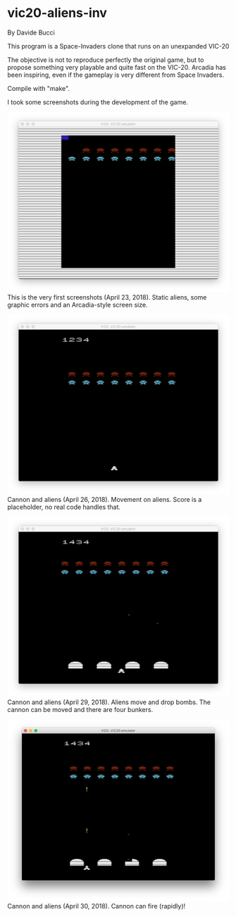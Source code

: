 # vic20-aliens-inv

By Davide Bucci

This program is a Space-Invaders clone that runs on an unexpanded VIC-20

The objective is not to reproduce perfectly the original game, but to
propose something very playable and quite fast on the VIC-20. Arcadia has been
inspiring, even if the gameplay is very different from Space Invaders.

Compile with "make".

I took some screenshots during the development of the game.

![This is the very first screenshots (April 23, 2018). Static aliens, some graphic errors and an Arcadia-style screen size.](https://github.com/DarwinNE/vic20-aliens-inv/raw/master/screenshots/vic20_spaceinvaders_1.png)
This is the very first screenshots (April 23, 2018). Static aliens, some graphic errors and an Arcadia-style screen size.

![Cannon and aliens (April 26, 2018). Movement on aliens. Score is a placeholder, no real code handles that. ](https://github.com/DarwinNE/vic20-aliens-inv/raw/master/screenshots/vic20_spaceinvaders_2.png)
Cannon and aliens (April 26, 2018). Movement on aliens. Score is a placeholder, no real code handles that.

![Cannon and aliens (April 29, 2018). Aliens move and drop bombs. The cannon can be moved and there are four bunkers. ](https://github.com/DarwinNE/vic20-aliens-inv/raw/master/screenshots/vic20_spaceinvaders_3.png)
Cannon and aliens (April 29, 2018). Aliens move and drop bombs. The cannon can be moved and there are four bunkers.

![Cannon and aliens (April 30, 2018). Cannon can fire (rapidly)! ](https://github.com/DarwinNE/vic20-aliens-inv/raw/master/screenshots/vic20_spaceinvaders_4.png)
Cannon and aliens (April 30, 2018). Cannon can fire (rapidly)!

